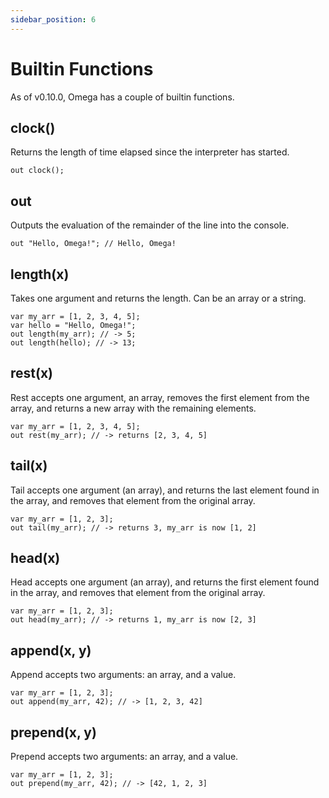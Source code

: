 ```yaml
---
sidebar_position: 6
---
```


# Builtin Functions

As of v0.10.0, Omega has a couple of builtin functions.

## clock()

Returns the length of time elapsed since the interpreter has started.

```omega
out clock();
```

## out

Outputs the evaluation of the remainder of the line into the console.

```omega
out "Hello, Omega!"; // Hello, Omega!
```

## length(x)

Takes one argument and returns the length. Can be an array or a string.

```omega
var my_arr = [1, 2, 3, 4, 5];
var hello = "Hello, Omega!";
out length(my_arr); // -> 5;
out length(hello); // -> 13;
```

## rest(x)
Rest accepts one argument, an array, removes the first element from the array, and returns a new array with the remaining elements.

```omega
var my_arr = [1, 2, 3, 4, 5];
out rest(my_arr); // -> returns [2, 3, 4, 5]
```

## tail(x)
Tail accepts one argument (an array), and returns the last element found in the array, and removes that element from the original array.

```omega
var my_arr = [1, 2, 3];
out tail(my_arr); // -> returns 3, my_arr is now [1, 2]
```

## head(x)
Head accepts one argument (an array), and returns the first element found in the array, and removes that element from the original array.

```omega
var my_arr = [1, 2, 3];
out head(my_arr); // -> returns 1, my_arr is now [2, 3]
```

## append(x, y)
Append accepts two arguments: an array, and a value.

```omega
var my_arr = [1, 2, 3];
out append(my_arr, 42); // -> [1, 2, 3, 42]
```

## prepend(x, y)

Prepend accepts two arguments: an array, and a value.

```omega
var my_arr = [1, 2, 3];
out prepend(my_arr, 42); // -> [42, 1, 2, 3]
```
